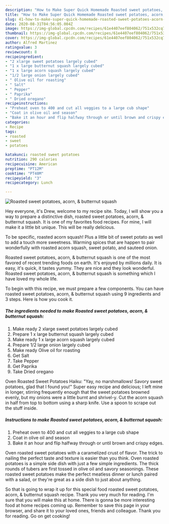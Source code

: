 ```yaml
---
description: "How to Make Super Quick Homemade Roasted sweet potatoes, acorn, &amp;amp; butternut squash"
title: "How to Make Super Quick Homemade Roasted sweet potatoes, acorn, &amp;amp; butternut squash"
slug: 41-how-to-make-super-quick-homemade-roasted-sweet-potatoes-acorn-and-amp-butternut-squash
date: 2020-08-31T04:56:05.004Z
image: https://img-global.cpcdn.com/recipes/61e4407eef804062/751x532cq70/roasted-sweet-potatoes-acorn-butternut-squash-recipe-main-photo.jpg
thumbnail: https://img-global.cpcdn.com/recipes/61e4407eef804062/751x532cq70/roasted-sweet-potatoes-acorn-butternut-squash-recipe-main-photo.jpg
cover: https://img-global.cpcdn.com/recipes/61e4407eef804062/751x532cq70/roasted-sweet-potatoes-acorn-butternut-squash-recipe-main-photo.jpg
author: Alfred Martinez
ratingvalue: 3
reviewcount: 8
recipeingredient:
- "2 xlarge sweet potatoes largely cubed"
- "1 x large butternut squash largely cubed"
- "1 x large acorn squash largely cubed"
- "1/2 large onion largely cubed"
- " Olive oil for roasting"
- " Salt"
- " Pepper"
- " Paprika"
- " Dried oregano"
recipeinstructions:
- "Preheat oven to 400 and cut all veggies to a large cub shape"
- "Coat in olive oil and season"
- "Bake it an hour and flip halfway through or until brown and crispy edges."
categories:
- Recipe
tags:
- roasted
- sweet
- potatoes

katakunci: roasted sweet potatoes 
nutrition: 290 calories
recipecuisine: American
preptime: "PT12M"
cooktime: "PT40M"
recipeyield: "3"
recipecategory: Lunch

---
```



![Roasted sweet potatoes, acorn, &amp; butternut squash](https://img-global.cpcdn.com/recipes/61e4407eef804062/751x532cq70/roasted-sweet-potatoes-acorn-butternut-squash-recipe-main-photo.jpg)

Hey everyone, it's Drew, welcome to my recipe site. Today, I will show you a way to prepare a distinctive dish, roasted sweet potatoes, acorn, &amp; butternut squash. It is one of my favorites food recipes. For mine, I will make it a little bit unique. This will be really delicious.

To be specific, roasted acorn squash! Plus a little bit of sweet potato as well to add a touch more sweetness. Warming spices that are happen to pair wonderfully with roasted acorn squash, sweet potato, and sauteed onion.

Roasted sweet potatoes, acorn, &amp; butternut squash is one of the most favored of recent trending foods on earth. It's enjoyed by millions daily. It is easy, it's quick, it tastes yummy. They are nice and they look wonderful. Roasted sweet potatoes, acorn, &amp; butternut squash is something which I have loved my whole life.


To begin with this recipe, we must prepare a few components. You can have roasted sweet potatoes, acorn, &amp; butternut squash using 9 ingredients and 3 steps. Here is how you cook it.

<!--inarticleads1-->

##### The ingredients needed to make Roasted sweet potatoes, acorn, &amp; butternut squash:

1. Make ready 2 xlarge sweet potatoes largely cubed
1. Prepare 1 x large butternut squash largely cubed
1. Make ready 1 x large acorn squash largely cubed
1. Prepare 1/2 large onion largely cubed
1. Make ready  Olive oil for roasting
1. Get  Salt
1. Take  Pepper
1. Get  Paprika
1. Take  Dried oregano


Oven Roasted Sweet Potatoes Haiku: &#34;Yay, no marshmallows! Savory sweet potatoes, glad that I found you!&#34; Super easy recipe and delicious; I left mine in longer, stirring frequently enough that the sweet potatoes browned evenly, but my onions were a little burnt and shrivel-y. Cut the acorn squash in half from top to bottom using a sharp knife. Use a spoon to scrape out the stuff inside. 

<!--inarticleads2-->

##### Instructions to make Roasted sweet potatoes, acorn, &amp; butternut squash:

1. Preheat oven to 400 and cut all veggies to a large cub shape
1. Coat in olive oil and season
1. Bake it an hour and flip halfway through or until brown and crispy edges.


Oven roasted sweet potatoes with a caramelized crust of flavor. The trick to nailing the perfect taste and texture is easier than you think. Oven roasted potatoes is a simple side dish with just a few simple ingredients. The thick rounds of tubers are first tossed in olive oil and savory seasonings. These roasted sweet potatoes make the perfect meatless dinner or lunch paired with a salad, or they&#39;re great as a side dish to just about anything. 

So that is going to wrap it up for this special food roasted sweet potatoes, acorn, &amp; butternut squash recipe. Thank you very much for reading. I'm sure that you will make this at home. There is gonna be more interesting food at home recipes coming up. Remember to save this page in your browser, and share it to your loved ones, friends and colleague. Thank you for reading. Go on get cooking!
